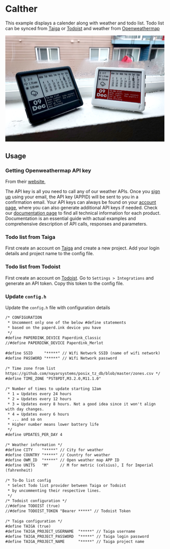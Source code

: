 # Calther
This example displays a calender along with weather and todo list.
Todo list can be synced from [Taiga](https://www.taiga.io) or [Todoist](https://todoist.com) and weather from [Openweathermap](https://www.openweathermap.org)

<img src="Calther.png" width="500" alt="Calther image">

## Usage

### Getting Openweathermap API key
From their [website](https://openweathermap.org/appid),

The API key is all you need to call any of our weather APIs.
Once you [sign up](https://openweathermap.org/home/sign_up) using your email,
the API key (APPID) will be sent to you in a confirmation email.
Your API keys can always be found on your [account page](https://home.openweathermap.org/api_keys),
where you can also generate additional API keys if needed. 
Check our [documentation page](https://openweathermap.org/api)
to find all technical information for each product. 
Documentation is an essential guide with actual examples and 
comprehensive description of API calls, responses and parameters.

### Todo list from Taiga
First create an account on [Taiga](https://www.taiga.io) and create a new project.
Add your login details and project name to the config file.

### Todo list from Todoist
First create an account on [Todoist](https://www.todoist.com).
Go to `Settings > Integrations` and generate an API token.
Copy this token to the config file.

### Update `config.h`

Update the `config.h` file with configuration details

```
/* CONFIGURATION
 * Uncomment only one of the below #define statements
 * based on the paperd.ink device you have
 */
#define PAPERDINK_DEVICE Paperdink_Classic
//#define PAPERDINK_DEVICE Paperdink_Merlot

#define SSID     "*****" // Wifi Network SSID (name of wifi network)
#define PASSWORD "*****" // Wifi Network password

/* Time zone from list https://github.com/nayarsystems/posix_tz_db/blob/master/zones.csv */
#define TIME_ZONE "PST8PDT,M3.2.0,M11.1.0"

/* Number of times to update starting 12am
 * 1 = Updates every 24 hours
 * 2 = Updates every 12 hours
 * 3 = Updates every 8 hours. Not a good idea since it won't align with day changes.
 * 4 = Updates every 6 hours
 * ... and so on
 * Higher number means lower battery life
 */
#define UPDATES_PER_DAY 4

/* Weather information */
#define CITY    "*****" // City for weather
#define COUNTRY "*****" // Country for weather
#define OWM_ID  "*****" // Open weather map APP ID
#define UNITS   "M"     // M for metric (celsius), I for Imperial (fahrenheit)

/* To-Do list config
 * Select Todo list provider between Taiga or Todoist
 * by uncommenting their respective lines.
 */
/* Todoist configuration */
//#define TODOIST (true)
//#define TODOIST_TOKEN "Bearer *****" // Todoist Token

/* Taiga configuration */
#define TAIGA (true)
#define TAIGA_PROJECT_USERNAME  "*****" // Taiga username
#define TAIGA_PROJECT_PASSWORD  "*****" // Taiga login password
#define TAIGA_PROJECT_NAME      "*****" // Taiga project name
```
